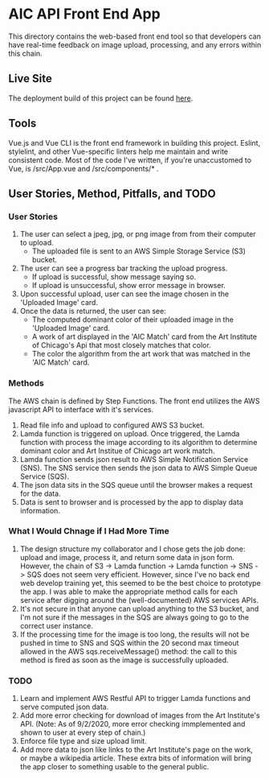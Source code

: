 # AIC API Front End App

This directory contains the web-based front end tool so that developers can have
real-time feedback on image upload, processing, and any errors within this
chain.

## Live Site

The deployment build of this project can be found
[here](https://bradleyhop.github.io/scratch-aic).

## Tools

Vue.js and Vue CLI is the front end framework in building this project. Eslint,
stylelint, and other Vue-specific linters help me maintain and write consistent
code. Most of the code I've written, if you're unaccustomed to Vue, is
/src/App.vue and /src/components/* .

## User Stories, Method, Pitfalls, and TODO

### User Stories

1. The user can select a jpeg, jpg, or png image from from their computer to upload.
    * The uploaded file is sent to an AWS Simple Storage Service (S3) bucket.
2. The user can see a progress bar tracking the upload progress.
    * If upload is successful, show message saying so.
    * If upload is unsuccessful, show error message in browser.
3. Upon successful upload, user can see the image chosen in the 'Uploaded Image'
   card.
4. Once the data is returned, the user can see:
    * The computed dominant color of their uploaded image in the 'Uploaded
        Image' card.
    * A work of art displayed in the 'AIC Match' card from the Art Institute of
        Chicago's Api that most closely matches that color.
    * The color the algorithm from the art work that was matched in the 'AIC
        Match' card.

### Methods

The AWS chain is defined by Step Functions. The front end utilizes the AWS
javascript API to interface with it's services.

1. Read file info and upload to configured AWS S3 bucket.
2. Lamda function is triggered on upload. Once triggered, the Lamda function
   with process the image according to its algorithm to determine dominant color
   and Art Institue of Chicago art work match.
3. Lamda function sends json result to AWS Simple Notification Service (SNS). The
   SNS service then sends the json data to AWS Simple Queue Service (SQS).
4. The json data sits in the SQS queue until the browser makes a request for the
   data.
5. Data is sent to browser and is processed by the app to display data
   information.

### What I Would Chnage if I Had More Time

1. The design structure my collaborator and I chose gets the job done: upload
   and image, process it, and return some data in json form. However, the chain
   of S3 -> Lamda function -> Lamda function -> SNS -> SQS does not seem very
   efficient. However, since I've no back end web develop training yet, this
   seemed to be the best choice to prototype the app. I was able to make the
   appropriate method calls for each service after digging around the
   (well-documented) AWS services APIs.
2. It's not secure in that anyone can upload anything to the S3 bucket,  and I'm
   not sure if the messages in the SQS are always going to go to the correct
   user instance.
3. If the processing time for the image is too long, the results will not be
   pushed  in time to SNS and SQS within the 20 second max timeout allowed in
   the AWS sqs.receiveMessage() method: the call to this method is fired as soon
   as the image is successfully uploaded.

### TODO

1. Learn and implement AWS Restful API to trigger Lamda functions and serve
   computed json data.
2. Add more error checking for download of images from the Art Institute's API.
   (Note: As of 9/2/2020, more error checking immplemented and shown to user at
   every step of chain.)
3. Enforce file type and size upload limit.
4. Add more data to json like links to the Art Institute's page on the work, or
   maybe a wikipedia article. These extra bits of information will bring the app
   closer to something usable to the general public.
